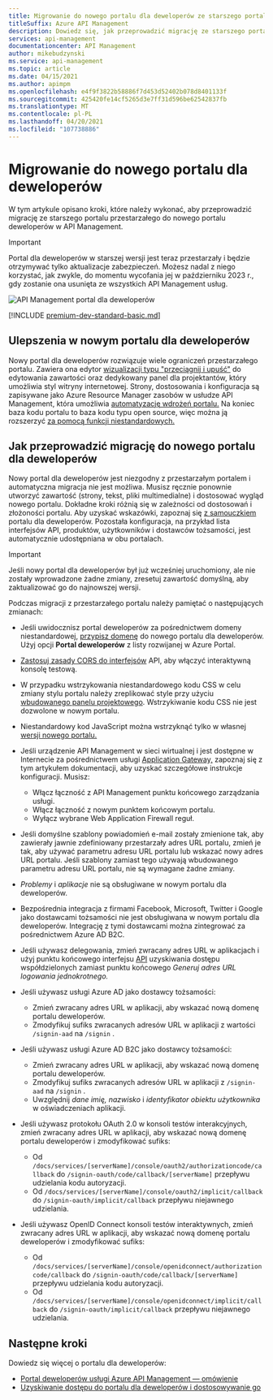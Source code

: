 ```yaml
---
title: Migrowanie do nowego portalu dla deweloperów ze starszego portalu dla deweloperów
titleSuffix: Azure API Management
description: Dowiedz się, jak przeprowadzić migrację ze starszego portalu dla deweloperów do nowego portalu dla deweloperów w API Management.
services: api-management
documentationcenter: API Management
author: mikebudzynski
ms.service: api-management
ms.topic: article
ms.date: 04/15/2021
ms.author: apimpm
ms.openlocfilehash: e4f9f3822b58886f7d453d52402b078d8401133f
ms.sourcegitcommit: 425420fe14cf5265d3e7ff31d596be62542837fb
ms.translationtype: MT
ms.contentlocale: pl-PL
ms.lasthandoff: 04/20/2021
ms.locfileid: "107738886"
---
```

# <a name="migrate-to-the-new-developer-portal"></a>Migrowanie do nowego portalu dla deweloperów

W tym artykule opisano kroki, które należy wykonać, aby przeprowadzić migrację ze starszego portalu przestarzałego do nowego portalu deweloperów w API Management.

> [!IMPORTANT]
> Portal dla deweloperów w starszej wersji jest teraz przestarzały i będzie otrzymywać tylko aktualizacje zabezpieczeń. Możesz nadal z niego korzystać, jak zwykle, do momentu wycofania jej w październiku 2023 r., gdy zostanie ona usunięta ze wszystkich API Management usług.

![API Management portal dla deweloperów](media/api-management-howto-developer-portal/cover.png)

[!INCLUDE [premium-dev-standard-basic.md](../../includes/api-management-availability-premium-dev-standard-basic.md)]

## <a name="improvements-in-new-developer-portal"></a>Ulepszenia w nowym portalu dla deweloperów

Nowy portal dla deweloperów rozwiązuje wiele ograniczeń przestarzałego portalu. Zawiera ona edytor [wizualizacji typu "przeciągnij i upuść"](api-management-howto-developer-portal-customize.md) do edytowania zawartości oraz dedykowany panel dla projektantów, który umożliwia styl witryny internetowej. Strony, dostosowania i konfiguracja są zapisywane jako Azure Resource Manager zasobów w usłudze API Management, która umożliwia [automatyzację wdrożeń portalu.](automate-portal-deployments.md) Na koniec baza kodu portalu to baza kodu typu open source, więc można ją rozszerzyć [za pomocą funkcji niestandardowych.](api-management-howto-developer-portal.md#managed-vs-self-hosted)

## <a name="how-to-migrate-to-new-developer-portal"></a>Jak przeprowadzić migrację do nowego portalu dla deweloperów

Nowy portal dla deweloperów jest niezgodny z przestarzałym portalem i automatyczna migracja nie jest możliwa. Musisz ręcznie ponownie utworzyć zawartość (strony, tekst, pliki multimedialne) i dostosować wygląd nowego portalu. Dokładne kroki różnią się w zależności od dostosowań i złożoności portalu. Aby uzyskać wskazówki, zapoznaj się [z samouczkiem](api-management-howto-developer-portal-customize.md) portalu dla deweloperów. Pozostała konfiguracja, na przykład lista interfejsów API, produktów, użytkowników i dostawców tożsamości, jest automatycznie udostępniana w obu portalach.

> [!IMPORTANT]
> Jeśli nowy portal dla deweloperów był już wcześniej uruchomiony, ale nie zostały wprowadzone żadne zmiany, zresetuj zawartość domyślną, aby zaktualizować go do najnowszej wersji.

Podczas migracji z przestarzałego portalu należy pamiętać o następujących zmianach:

- Jeśli uwidocznisz portal deweloperów za pośrednictwem domeny niestandardowej, [przypisz domenę](configure-custom-domain.md) do nowego portalu dla deweloperów. Użyj opcji **Portal deweloperów** z listy rozwijanej w Azure Portal.
- [Zastosuj zasady CORS do interfejsów](developer-portal-faq.md#cors) API, aby włączyć interaktywną konsolę testową.
- W przypadku wstrzykowania niestandardowego kodu CSS w celu zmiany stylu portalu należy zreplikować style przy użyciu [wbudowanego panelu projektowego](api-management-howto-developer-portal-customize.md). Wstrzykiwanie kodu CSS nie jest dozwolone w nowym portalu.
- Niestandardowy kod JavaScript można wstrzyknąć tylko w własnej [wersji nowego portalu.](api-management-howto-developer-portal.md#managed-vs-self-hosted)
- Jeśli urządzenie API Management w sieci wirtualnej i jest dostępne w Internecie za pośrednictwem usługi [Application Gateway,](api-management-howto-integrate-internal-vnet-appgateway.md) zapoznaj się z tym artykułem dokumentacji, aby uzyskać szczegółowe instrukcje konfiguracji. Musisz:

    - Włącz łączność z API Management punktu końcowego zarządzania usługi.
    - Włącz łączność z nowym punktem końcowym portalu.
    - Wyłącz wybrane Web Application Firewall reguł.

- Jeśli domyślne szablony powiadomień e-mail zostały zmienione tak, aby zawierały jawnie zdefiniowany przestarzały adres URL portalu, zmień je tak, aby używać parametru adresu URL portalu lub wskazać nowy adres URL portalu. Jeśli szablony zamiast tego używają wbudowanego parametru adresu URL portalu, nie są wymagane żadne zmiany.
- *Problemy* i *aplikacje* nie są obsługiwane w nowym portalu dla deweloperów.
- Bezpośrednia integracja z firmami Facebook, Microsoft, Twitter i Google jako dostawcami tożsamości nie jest obsługiwana w nowym portalu dla deweloperów. Integrację z tymi dostawcami można zintegrować za pośrednictwem Azure AD B2C.
- Jeśli używasz delegowania, zmień zwracany adres URL w aplikacjach i użyj punktu końcowego interfejsu [  API](/rest/api/apimanagement/2019-12-01/user/getsharedaccesstoken) uzyskiwania dostępu współdzielonych zamiast punktu końcowego *Generuj adres URL logowania jednokrotnego.*
- Jeśli używasz usługi Azure AD jako dostawcy tożsamości:

    - Zmień zwracany adres URL w aplikacji, aby wskazać nową domenę portalu deweloperów.
    - Zmodyfikuj sufiks zwracanych adresów URL w aplikacji z wartości `/signin-aad` na `/signin` .

- Jeśli używasz usługi Azure AD B2C jako dostawcy tożsamości:

    - Zmień zwracany adres URL w aplikacji, aby wskazać nową domenę portalu deweloperów.
    - Zmodyfikuj sufiks zwracanych adresów URL w aplikacji z `/signin-aad` na `/signin` .
    - Uwzględnij *dane imię,* *nazwisko* i *identyfikator obiektu użytkownika* w oświadczeniach aplikacji.

- Jeśli używasz protokołu OAuth 2.0 w konsoli testów interakcyjnych, zmień zwracany adres URL w aplikacji, aby wskazać nową domenę portalu deweloperów i zmodyfikować sufiks:

    - Od `/docs/services/[serverName]/console/oauth2/authorizationcode/callback` do `/signin-oauth/code/callback/[serverName]` przepływu udzielania kodu autoryzacji.
    - Od `/docs/services/[serverName]/console/oauth2/implicit/callback` do `/signin-oauth/implicit/callback` przepływu niejawnego udzielania.
- Jeśli używasz OpenID Connect konsoli testów interaktywnych, zmień zwracany adres URL w aplikacji, aby wskazać nową domenę portalu deweloperów i zmodyfikować sufiks:

    - Od `/docs/services/[serverName]/console/openidconnect/authorizationcode/callback` do `/signin-oauth/code/callback/[serverName]` przepływu udzielania kodu autoryzacji.
    - Od `/docs/services/[serverName]/console/openidconnect/implicit/callback` do `/signin-oauth/implicit/callback` przepływu niejawnego udzielania.

## <a name="next-steps"></a>Następne kroki

Dowiedz się więcej o portalu dla deweloperów:

- [Portal deweloperów usługi Azure API Management — omówienie](api-management-howto-developer-portal.md)
- [Uzyskiwanie dostępu do portalu dla deweloperów i dostosowywanie go](api-management-howto-developer-portal-customize.md)